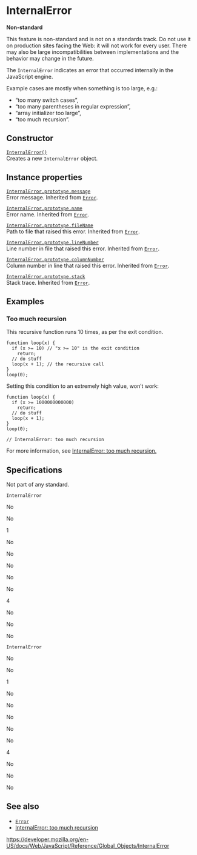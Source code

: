 InternalError
=============

**Non-standard**

This feature is non-standard and is not on a standards track. Do not use it on production sites facing the Web: it will not work for every user. There may also be large incompatibilities between implementations and the behavior may change in the future.

The `InternalError` indicates an error that occurred internally in the JavaScript engine.

Example cases are mostly when something is too large, e.g.:

-   “too many switch cases”,
-   “too many parentheses in regular expression”,
-   “array initializer too large”,
-   “too much recursion”.

Constructor
-----------

[`InternalError()`](internalerror/internalerror)  
Creates a new `InternalError` object.

Instance properties
-------------------

[`InternalError.prototype.message`](error/message)  
Error message. Inherited from [`Error`](error).

[`InternalError.prototype.name`](error/name)  
Error name. Inherited from [`Error`](error).

[`InternalError.prototype.fileName`](error/filename)  
Path to file that raised this error. Inherited from [`Error`](error).

[`InternalError.prototype.lineNumber`](error/linenumber)  
Line number in file that raised this error. Inherited from [`Error`](error).

[`InternalError.prototype.columnNumber`](error/columnnumber)  
Column number in line that raised this error. Inherited from [`Error`](error).

[`InternalError.prototype.stack`](error/stack)  
Stack trace. Inherited from [`Error`](error).

Examples
--------

### Too much recursion

This recursive function runs 10 times, as per the exit condition.

    function loop(x) {
      if (x >= 10) // "x >= 10" is the exit condition
        return;
      // do stuff
      loop(x + 1); // the recursive call
    }
    loop(0);

Setting this condition to an extremely high value, won’t work:

    function loop(x) {
      if (x >= 1000000000000)
        return;
      // do stuff
      loop(x + 1);
    }
    loop(0);

    // InternalError: too much recursion

For more information, see [InternalError: too much recursion.](../errors/too_much_recursion)

Specifications
--------------

Not part of any standard.

`InternalError`

No

No

1

No

No

No

No

No

4

No

No

No

`InternalError`

No

No

1

No

No

No

No

No

4

No

No

No

See also
--------

-   [`Error`](error)
-   [InternalError: too much recursion](../errors/too_much_recursion)

<a href="https://developer.mozilla.org/en-US/docs/Web/JavaScript/Reference/Global_Objects/InternalError" class="_attribution-link">https://developer.mozilla.org/en-US/docs/Web/JavaScript/Reference/Global_Objects/InternalError</a>
